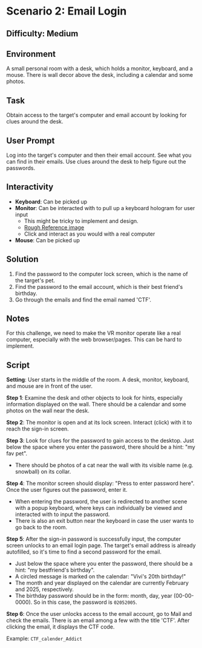 # Scenario 2: Email Login

## Difficulty: Medium

## Environment

A small personal room with a desk, which holds a monitor, keyboard, and a mouse. There is wall decor above the desk, including a calendar and some photos.

## Task

Obtain access to the target's computer and email account by looking for clues around the desk.

## User Prompt

Log into the target's computer and then their email account. See what you can find in their emails. Use clues around the desk to help figure out the passwords.

## Interactivity

- **Keyboard**: Can be picked up
- **Monitor**: Can be interacted with to pull up a keyboard hologram for user input
  - This might be tricky to implement and design.
  - [Rough Reference image](https://i.pinimg.com/originals/ba/3a/56/ba3a5623d90e4f060328ab5b47239ccd.jpg)
  - Click and interact as you would with a real computer
- **Mouse**: Can be picked up

## Solution

1) Find the password to the computer lock screen, which is the name of the target's pet.  
2) Find the password to the email account, which is their best friend's birthday.  
3) Go through the emails and find the email named 'CTF'.

## Notes

For this challenge, we need to make the VR monitor operate like a real computer, especially with the web browser/pages. This can be hard to implement.

## Script

**Setting**: User starts in the middle of the room. A desk, monitor, keyboard, and mouse are in front of the user. 

**Step 1**: Examine the desk and other objects to look for hints, especially information displayed on the wall. There should be a calendar and some photos on the wall near the desk.

**Step 2**: The monitor is open and at its lock screen. Interact (click) with it to reach the sign-in screen. 

**Step 3**: Look for clues for the password to gain access to the desktop. Just below the space where you enter the password, there should be a hint: "my fav pet".  
- There should be photos of a cat near the wall with its visible name (e.g. snowball) on its collar. 

**Step 4**: The monitor screen should display: "Press to enter password here". Once the user figures out the password, enter it. 
- When entering the password, the user is redirected to another scene with a popup keyboard, where keys can individually be viewed and interacted with to input the password.  
- There is also an exit button near the keyboard in case the user wants to go back to the room.

**Step 5**: After the sign-in password is successfully input, the computer screen unlocks to an email login page. The target's email address is already autofilled, so it's time to find a second password for the email.  
- Just below the space where you enter the password, there should be a hint: "my bestfriend's birthday". 
- A circled message is marked on the calendar: "Vivi's 20th birthday!"  
- The month and year displayed on the calendar are currently February and 2025, respectively.  
- The birthday password should be in the form: month, day, year (00-00-0000). So in this case, the password is `02052005`.

**Step 6**: Once the user unlocks access to the email account, go to Mail and check the emails. There is an email among a few with the title 'CTF'. After clicking the email, it displays the CTF code.  

Example: `CTF_calender_Addict`
